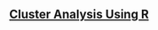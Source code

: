 ## [Cluster Analysis Using R](https://nbviewer.jupyter.org/github/zydusss/ClusterAnalysis/blob/master/Cluster_Analysis.html) 

